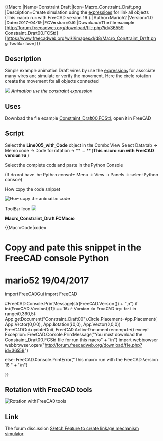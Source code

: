  {{Macro
|Name=Constraint Draft
|Icon=Macro_Constraint_Draft.png
|Description=Create simulation using the [expressions](Expressions.md) for link all objects (This macro run with FreeCAD version 16 ).
|Author=Mario52
|Version=1.0
|Date=2017-04-19
|FCVersion=0.16
|Download=The file example [http://forum.freecadweb.org/download/file.php?id=36559 Constraint_Draft00.FCStd]<br />[https://www.freecadweb.org/wiki/images/d/d8/Macro_Constraint_Draft.png ToolBar Icon]
}}

## Description

Simple example animation Draft wires by use the [expressions](Expressions.md) for associate many wires and simulate or verify the movement. Here the circle rotation create the movement for all objects connected

![](images/Constraint_Draft00.gif ) *Animation use the constraint expression*

## Uses

Download the file example [Constraint\_Draft00.FCStd](http://forum.freecadweb.org/download/file.php?id=36559), open it in FreeCAD

## Script

Select the **Line005\_with\_Code** object in the Combo View Select Data tab → Memo code → Code for rotation → ** ... ** (**This macro run with FreeCAD version 16** )

Select the complete code and paste in the Python Console

(If do not have the Python console: Menu → View → Panels → select Python console)

How copy the code snippet

![How copy the animation code](images/Constraint_Draft_Code01.gif )

ToolBar Icon ![](images/Macro_Constraint_Draft.png )

**Macro\_Constraint\_Draft.FCMacro**


{{MacroCode|code=

# Copy and pate this snippet in the FreeCAD console Python 
# mario52 19/04/2017

import FreeCADGui
import FreeCAD

#FreeCAD.Console.PrintMessage(str(FreeCAD.Version()) + "\n")
if int(FreeCAD.Version()[1]) == 16:    # Version de FreeCAD
    try:
        for i in range(0,360,5):
            App.getDocument("Constraint_Draft00").Circle.Placement=App.Placement(App.Vector(0,0,0), App.Rotation(i,0,0), App.Vector(0,0,0))
            FreeCADGui.updateGui()
            FreeCAD.ActiveDocument.recompute()
    except Exception:
        FreeCAD.Console.PrintMessage("You must download the Constraint_Draft00.FCStd file for run this macro" + "\n")
        import webbrowser 
        webbrowser.open("http://forum.freecadweb.org/download/file.php?id=36559")

else:
    FreeCAD.Console.PrintError("This macro run with the FreeCAD.Version 16 " + "\n")

}}

## Rotation with FreeCAD tools 

![Rotation with FreeCAD tools](images/Constraint_Draft01.gif )

## Link

The forum discussion [Sketch Feature to create linkage mechanism simulator](https://www.forum.freecadweb.org/viewtopic.php?f=22&t=21778&sid=28247565010ecdef0aa4f5c69e58f672)
